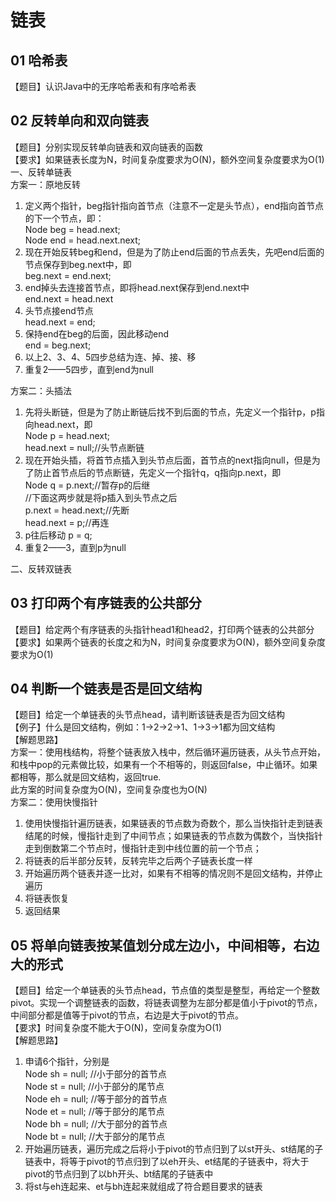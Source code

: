 # 链表
## 01 哈希表
【题目】认识Java中的无序哈希表和有序哈希表
## 02 反转单向和双向链表
【题目】分别实现反转单向链表和双向链表的函数  
【要求】如果链表长度为N，时间复杂度要求为O(N)，额外空间复杂度要求为O(1)   
一、反转单链表   
方案一：原地反转     
1. 定义两个指针，beg指针指向首节点（注意不一定是头节点），end指向首节点的下一个节点，即：   
Node beg = head.next;   
Node end = head.next.next;   
2. 现在开始反转beg和end，但是为了防止end后面的节点丢失，先吧end后面的节点保存到beg.next中，即   
beg.next = end.next;   
3. end掉头去连接首节点，即将head.next保存到end.next中   
end.next = head.next   
4. 头节点接end节点   
head.next = end;   
5. 保持end在beg的后面，因此移动end   
end = beg.next;   
6. 以上2、3、4、5四步总结为连、掉、接、移
7. 重复2——5四步，直到end为null   

方案二：头插法     
1. 先将头断链，但是为了防止断链后找不到后面的节点，先定义一个指针p，p指向head.next，即   
Node p = head.next;  
head.next = null;//头节点断链  
2. 现在开始头插，将首节点插入到头节点后面，首节点的next指向null，但是为了防止首节点后的节点断链，先定义一个指针q，q指向p.next，即  
Node q = p.next;//暂存p的后继  
//下面这两步就是将p插入到头节点之后  
p.next = head.next;//先断   
head.next = p;//再连   
3. p往后移动 
p = q;   
4. 重复2——3，直到p为null  

二、反转双链表  


## 03 打印两个有序链表的公共部分
【题目】给定两个有序链表的头指针head1和head2，打印两个链表的公共部分  
【要求】如果两个链表的长度之和为N，时间复杂度要求为O(N)，额外空间复杂度要求为O(1)
## 04 判断一个链表是否是回文结构
【题目】给定一个单链表的头节点head，请判断该链表是否为回文结构  
【例子】什么是回文结构，例如：1->2->2->1、1->3->1都为回文结构  
【解题思路】     
方案一：使用栈结构，将整个链表放入栈中，然后循环遍历链表，从头节点开始，和栈中pop的元素做比较，如果有一个不相等的，则返回false，中止循环。如果都相等，那么就是回文结构，返回true.   
此方案的时间复杂度为O(N)，空间复杂度也为O(N)   
方案二：使用快慢指针   
1. 使用快慢指针遍历链表，如果链表的节点数为奇数个，那么当快指针走到链表结尾的时候，慢指针走到了中间节点；如果链表的节点数为偶数个，当快指针走到倒数第二个节点时，慢指针走到中线位置的前一个节点；   
2. 将链表的后半部分反转，反转完毕之后两个子链表长度一样   
3. 开始遍历两个链表并逐一比对，如果有不相等的情况则不是回文结构，并停止遍历   
4. 将链表恢复   
5. 返回结果      

## 05 将单向链表按某值划分成左边小，中间相等，右边大的形式   
【题目】给定一个单链表的头节点head，节点值的类型是整型，再给定一个整数pivot。实现一个调整链表的函数，将链表调整为左部分都是值小于pivot的节点，中间部分都是值等于pivot的节点，右边是大于pivot的节点。   
【要求】时间复杂度不能大于O(N)，空间复杂度为O(1)   
【解题思路】    
1. 申请6个指针，分别是   
Node sh = null;  //小于部分的首节点  
Node st = null;  //小于部分的尾节点  
Node eh = null;  //等于部分的首节点  
Node et = null;  //等于部分的尾节点   
Node bh = null;  //大于部分的首节点   
Node bt = null;  //大于部分的尾节点   
2. 开始遍历链表，遍历完成之后将小于pivot的节点归到了以st开头、st结尾的子链表中，将等于pivot的节点归到了以eh开头、et结尾的子链表中，将大于pivot的节点归到了以bh开头、bt结尾的子链表中   
3. 将st与eh连起来、et与bh连起来就组成了符合题目要求的链表   

